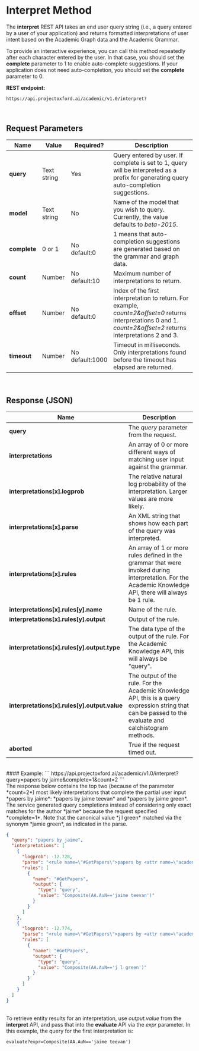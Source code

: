 <!-- 
NavPath: Academic Knowledge API
LinkLabel: Interpret Method
Url: Academic-Knowledge-API/documentation/InterpretMethod
Weight: 95
-->

# Interpret Method

The **interpret** REST API takes an end user query string (i.e., a query entered by a user of your application) and returns formatted interpretations of user intent based on the Academic Graph data and the Academic Grammar.

To provide an interactive experience, you can call this method repeatedly after each character entered by the user. In that case, you should set the **complete** parameter to 1 to enable auto-complete suggestions. If your application does not need auto-completion, you should set the **complete** parameter to 0.

**REST endpoint:**

    https://api.projectoxford.ai/academic/v1.0/interpret?

<br>

## Request Parameters

Name     | Value | Required?  | Description
---------|---------|---------|---------
**query**    | Text string | Yes | Query entered by user.  If complete is set to 1, query will be interpreted as a prefix for generating query auto-completion suggestions.        
**model**    | Text string | No  | Name of the model that you wish to query.  Currently, the value defaults to *beta-2015*.        
**complete** | 0 or 1 | No<br>default:0  | 1 means that auto-completion suggestions are generated based on the grammar and graph data.         
**count**    | Number | No<br>default:10 | Maximum number of interpretations to return.         
**offset**   | Number | No<br>default:0  | Index of the first interpretation to return. For example, *count=2&offset=0* returns interpretations 0 and 1. *count=2&offset=2* returns interpretations 2 and 3.       
**timeout**  | Number | No<br>default:1000 | Timeout in milliseconds. Only interpretations found before the timeout has elapsed are returned.
<br>
  
## Response (JSON)
Name     | Description
---------|---------
**query**	|The *query* parameter from the request.
**interpretations**	|An array of 0 or more different ways of matching user input against the grammar.
**interpretations[x].logprob**	|The relative natural log probability of the interpretation. Larger values are more likely.
**interpretations[x].parse**	|An XML string that shows how each part of the query was interpreted.
**interpretations[x].rules**	|An array of 1 or more rules defined in the grammar that were invoked during interpretation. For the Academic Knowledge API, there will always be 1 rule.
**interpretations[x].rules[y].name**	|Name of the rule.
**interpretations[x].rules[y].output**	|Output of the rule.
**interpretations[x].rules[y].output.type**	|The data type of the output of the rule.  For the Academic Knowledge API, this will always be "query".
**interpretations[x].rules[y].output.value**	|The output of the rule. For the Academic Knowledge API, this is a query expression string that can be passed to the evaluate and calchistogram methods.
**aborted** | True if the request timed out.

<br>
#### Example:
```
https://api.projectoxford.ai/academic/v1.0/interpret?query=papers by jaime&complete=1&count=2
 ```
<br>The response below contains the top two (because of the parameter *count=2*) most likely interpretations that complete the partial user input *papers by jaime*: *papers by jaime teevan* and *papers by jaime green*.  The service generated query completions instead of considering only exact matches for the author *jaime* because the request specified *complete=1*. Note that the canonical value *j l green* matched via the synonym *jamie green*, as indicated in the parse.


```JSON
{
  "query": "papers by jaime",
  "interpretations": [
    {
      "logprob": -12.728,
      "parse": "<rule name=\"#GetPapers\">papers by <attr name=\"academic#AA.AuN\">jaime teevan</attr></rule>",
      "rules": [
        {
          "name": "#GetPapers",
          "output": {
            "type": "query",
            "value": "Composite(AA.AuN=='jaime teevan')"
          }
        }
      ]
    },
    {
      "logprob": -12.774,
      "parse": "<rule name=\"#GetPapers\">papers by <attr name=\"academic#AA.AuN\" canonical=\"j l green\">jaime green</attr></rule>",
      "rules": [
        {
          "name": "#GetPapers",
          "output": {
            "type": "query",
            "value": "Composite(AA.AuN=='j l green')"
          }
        }
      ]
    }
  ]
}
```  
<br>To retrieve entity results for an interpretation, use *output.value* from the **interpret** API, and pass that into the **evaluate** API via the *expr* parameter. In this example, the query for the first interpretation is: 
```
evaluate?expr=Composite(AA.AuN=='jaime teevan')
```
 
